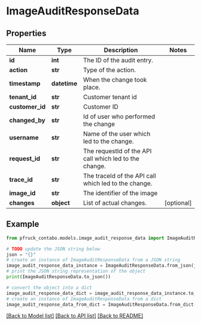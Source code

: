 # ImageAuditResponseData


## Properties

Name | Type | Description | Notes
------------ | ------------- | ------------- | -------------
**id** | **int** | The ID of the audit entry. | 
**action** | **str** | Type of the action. | 
**timestamp** | **datetime** | When the change took place. | 
**tenant_id** | **str** | Customer tenant id | 
**customer_id** | **str** | Customer ID | 
**changed_by** | **str** | Id of user who performed the change | 
**username** | **str** | Name of the user which led to the change. | 
**request_id** | **str** | The requestId of the API call which led to the change. | 
**trace_id** | **str** | The traceId of the API call which led to the change. | 
**image_id** | **str** | The identifier of the image | 
**changes** | **object** | List of actual changes. | [optional] 

## Example

```python
from pfruck_contabo.models.image_audit_response_data import ImageAuditResponseData

# TODO update the JSON string below
json = "{}"
# create an instance of ImageAuditResponseData from a JSON string
image_audit_response_data_instance = ImageAuditResponseData.from_json(json)
# print the JSON string representation of the object
print(ImageAuditResponseData.to_json())

# convert the object into a dict
image_audit_response_data_dict = image_audit_response_data_instance.to_dict()
# create an instance of ImageAuditResponseData from a dict
image_audit_response_data_from_dict = ImageAuditResponseData.from_dict(image_audit_response_data_dict)
```
[[Back to Model list]](../README.md#documentation-for-models) [[Back to API list]](../README.md#documentation-for-api-endpoints) [[Back to README]](../README.md)


